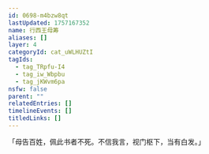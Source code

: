 ```yaml
---
id: 0698-m4bzw8qt
lastUpdated: 1757167352
name: 行西王母筹
aliases: []
layer: 4
categoryId: cat_uWLHUZtI
tagIds:
  - tag_TRpfu-I4
  - tag_iw_Wbpbu
  - tag_jKWvm6pa
nsfw: false
parent: ""
relatedEntries: []
timelineEvents: []
titledLinks: []
---
```


「母告百姓，佩此书者不死。不信我言，视门枢下，当有白发。」